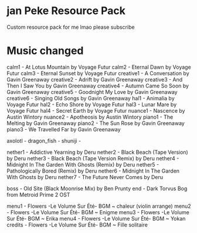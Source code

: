 # jan Peke Resource Pack
 Custom resource pack for me lmao please subscribe

# Music changed
 calm1 - At Lotus Mountain by Voyage Futur
 calm2 - Eternal Dawn by Voyage Futur
 calm3 - Eternal Sunset by Voyage Futur
 creative1 - A Conversation by Gavin Greenaway
 creative2 - Adrift by Gavin Greenaway
 creative3 - And Then I Saw You by Gavin Greenaway
 creative4 - Autumn Came So Soon by Gavin Greenaway
 creative5 - Goodnight My Love by Gavin Greenaway
 creative6 - Singing Old Songs by Gavin Greenaway
 hal1 - Animalia by Voyage Futur
 hal2 - Echo Shore by Voyage Futur
 hal3 - Lunar Mare by Voyage Futur
 hal4 - Secret Earth by Voyage Futur
 nuance1 - Nascence by Austin Wintory
 nuance2 - Apotheosis by Austin Wintory
 piano1 - The Melting by Gavin Greenaway
 piano2 - The Sun Rose by Gavin Greenaway
 piano3 - We Travelled Far by Gavin Greenaway

 axolotl -
 dragon_fish -
 shuniji -

 nether1 - Addictive Yearning by Deru
 nether2 - Black Beach (Tape Version) by Deru
 nether3 - Black Beach (Tape Version Remix) by Deru
 nether4 - Midnight In The Garden With Ghosts (Remix) by Deru
 nether5 - Pathologically Bored (Remix) by Deru
 nether6 - Midnight In The Garden With Ghosts by Deru
 nether7 - The Future Never Comes by Deru

 boss - Old Site (Black Moonrise Mix) by Ben Prunty
 end - Dark Torvus Bog from Metroid Prime 2 OST

 menu1 - Flowers -Le Volume Sur Été- BGM ~ chaleur (violin arrange)
 menu2 - Flowers -Le Volume Sur Été- BGM ~ Enigme
 menu3 - Flowers -Le Volume Sur Été- BGM ~ Erika
 menu4 - Flowers -Le Volume Sur Été- BGM ~ Yokan
 credits - Flowers -Le Volume Sur Été- BGM ~ Fille solitaire